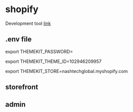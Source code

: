 # shopify

Development tool [link](https://shopify.dev/tools)

## .env file
export THEMEKIT_PASSWORD=<the private app password>

export THEMEKIT_THEME_ID=102946209957 

export THEMEKIT_STORE=nashtechglobal.myshopify.com

## storefront


## admin
